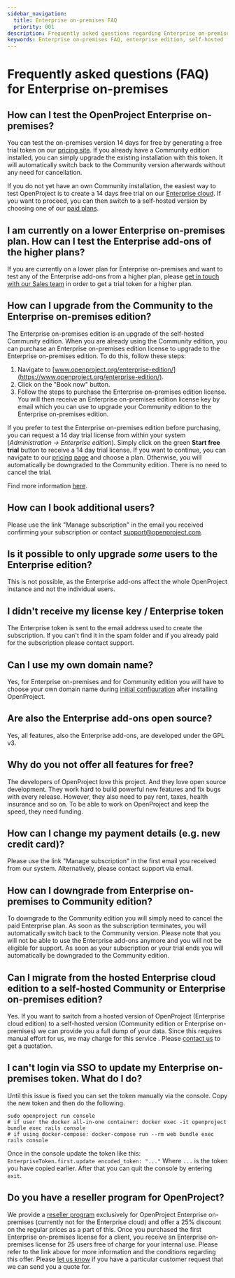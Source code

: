 ```yaml
---
sidebar_navigation:
  title: Enterprise on-premises FAQ
  priority: 001
description: Frequently asked questions regarding Enterprise on-premises
keywords: Enterprise on-premises FAQ, enterprise edition, self-hosted
---
```



# Frequently asked questions (FAQ) for Enterprise on-premises

## How can I test the OpenProject Enterprise on-premises?

You can test the on-premises version 14 days for free by generating a free trial token on our [pricing site](https://www.openproject.org/pricing/). If you already have a Community edition installed, you can simply upgrade the existing installation with this token. It will automatically switch back to the Community version afterwards without any need for cancellation.

If you do not yet have an own Community installation, the easiest way to test OpenProject is to create a 14 days free trial on our [Enterprise cloud](https://start.openproject.com/). If you want to proceed, you can then switch to a self-hosted version by choosing one of our [paid plans](https://www.openproject.org/pricing/).

## I am currently on a lower Enterprise on-premises plan. How can I test the Enterprise add-ons of the higher plans?

If you are currently on a lower plan for Enterprise on-premises and want to test any of the Enterprise add-ons from a higher plan, please [get in touch with our Sales team](https://www.openproject.org/contact/) in order to get a trial token for a higher plan.

## How can I upgrade from the Community to the Enterprise on-premises edition?

The Enterprise on-premises edition is an upgrade of the self-hosted Community edition. When you are already using the Community edition, you can purchase an Enterprise on-premises edition license to upgrade to the Enterprise on-premises edition. To do this, follow these steps:

1. Navigate to [www.openproject.org/enterprise-edition/](https://www.openproject.org/enterprise-edition/).
2. Click on the "Book now" button.
3. Follow the steps to purchase the Enterprise on-premises edition license. You will then receive an Enterprise on-premises edition license key by email which you can use to upgrade your Community edition to the Enterprise on-premises edition.

If you prefer to test the Enterprise on-premises edition before purchasing, you can request a 14 day trial license from within your system (*Administration -> Enterprise edition*). Simply click on the green **Start free trial** button to receive a 14 day trial license. If you want to continue, you can navigate to our [pricing page](https://www.openproject.org/pricing/) and choose a plan. Otherwise, you will automatically be downgraded to the Community edition. There is no need to cancel the trial.

Find more information [here](https://www.openproject.org/blog/enterprise-edition-upgrade-test-free/).

## How can I book additional users?

Please use the link "Manage subscription" in the email you received confirming your subscription or contact [support@openproject.com](mailto:support@openproject.com).

## Is it possible to only upgrade *some* users to the Enterprise edition?

This is not possible, as the Enterprise add-ons affect the whole OpenProject instance and not the individual users.

## I didn't receive my license key / Enterprise token

The Enterprise token is sent to the email address used to create the subscription. If you can't find it in the spam folder and if you already paid for the subscription please contact support.

## Can I use my own domain name?

Yes, for Enterprise on-premises and for Community edition you will have to choose your own domain name during [initial configuration](../../../installation-and-operations/installation/packaged/#initial-configuration) after installing OpenProject.

## Are also the Enterprise add-ons open source?

Yes, all features, also the Enterprise add-ons, are developed under the GPL v3.

## Why do you not offer all features for free?

The developers of OpenProject love this project. And they love open source development. They work hard to build powerful new features and fix bugs with every release. However, they also need to pay rent, taxes, health insurance and so on. To be able to work on OpenProject and keep the speed, they need funding.

## How can I change my payment details (e.g. new credit card)?

Please use the link "Manage subscription" in the first email you received from our system. Alternatively, please contact support via email.

## How can I downgrade from Enterprise on-premises to Community edition?

To downgrade to the Community edition you will simply need to cancel the paid Enterprise plan. As soon as the subscription terminates, you will automatically switch back to the Community version. Please note that you will not be able to use the Enterprise add-ons anymore and you will not be eligible for support. As soon as your subscription or your trial ends you will automatically be downgraded to the Community edition.

## Can I migrate from the hosted Enterprise cloud edition to a self-hosted Community or Enterprise on-premises edition?

Yes. If you want to switch from a hosted version of OpenProject (Enterprise cloud edition) to a self-hosted version (Community edition or Enterprise on-premises) we can provide you a full dump of your data. Since this requires manual effort for us, we may charge for this service . Please [contact us](https://www.openproject.org/contact/) to get a quotation.

## I can't login via SSO to update my Enterprise on-premises token. What do I do?

Until this issue is fixed you can set the token manually via the console. Copy the new token and then do the following.

```shell
sudo openproject run console
# if user the docker all-in-one container: docker exec -it openproject bundle exec rails console
# if using docker-compose: docker-compose run --rm web bundle exec rails console
```

Once in the console update the token like this:
`EnterpriseToken.first.update encoded_token: "..."`
Where `...` is the token you have copied earlier.
After that you can quit the console by entering `exit`.

## Do you have a reseller program for OpenProject?

We provide a [reseller program](https://www.openproject.org/reseller-program/) exclusively for OpenProject Enterprise on-premises (currently not for the Enterprise cloud) and offer a 25% discount on the regular prices as a part of this. Once you purchased the first Enterprise on-premises license for a client, you receive an Enterprise on-premises license for 25 users free of charge for your internal use. Please refer to the link above for more information and the conditions regarding this offer.
Please [let us know](mailto:sales@openproject.com) if you have a particular customer request that we can send you a quote for.
